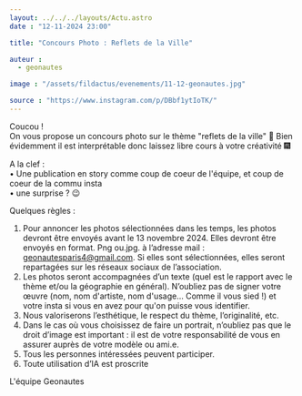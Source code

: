 ```yaml
---
layout: ../../../layouts/Actu.astro
date : "12-11-2024 23:00"

title: "Concours Photo : Reflets de la Ville"

auteur :
  - geonautes

image : "/assets/fildactus/evenements/11-12-geonautes.jpg"

source : "https://www.instagram.com/p/DBbf1ytIoTK/"
---
```


Coucou !  
On vous propose un concours photo sur le thème "reflets de la ville" 🌁 Bien évidemment il est interprétable donc laissez libre cours à votre créativité 🎆

A la clef :  
• Une publication en story comme coup de coeur de l'équipe, et coup de coeur de la commu insta  
• une surprise ? 😉

Quelques règles :  
1) Pour annoncer les photos sélectionnées dans les temps, les photos devront être envoyés avant le 13 novembre 2024. Elles devront être envoyés en format. Png ou.jpg. à l’adresse mail : geonautesparis4@gmail.com. Si elles sont sélectionnées, elles seront repartagées sur les réseaux sociaux de l’association.  
2) Les photos seront accompagnées d’un texte (quel est le rapport avec le thème et/ou la géographie en général). N’oubliez pas de signer votre œuvre (nom, nom d'artiste, nom d'usage... Comme il vous sied !) et votre insta si vous en avez pour qu'on puisse vous identifier.  
3) Nous valoriserons l’esthétique, le respect du thème, l’originalité, etc.  
4) Dans le cas où vous choisissez de faire un portrait, n’oubliez pas que le droit d’image est important : il est de votre responsabilité de vous en assurer auprès de votre modèle ou ami.e.  
5) Tous les personnes intéressées peuvent participer.  
6) Toute utilisation d’IA est proscrite

L'équipe Geonautes
